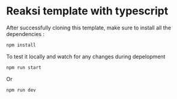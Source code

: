 # Reaksi template with typescript

After successfully cloning this template, make sure to install all the dependencies :
```bash
npm install
```
To test it locally and watch for any changes during depelopment
```bash
npm run start
```
Or
```bash
npm run dev
```
